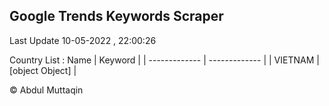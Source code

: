 

## Google Trends Keywords Scraper 
 
Last Update 10-05-2022 , 22:00:26

Country List :
 Name  | Keyword |
| ------------- | ------------- |
| VIETNAM | [object Object] |



© Abdul Muttaqin 
